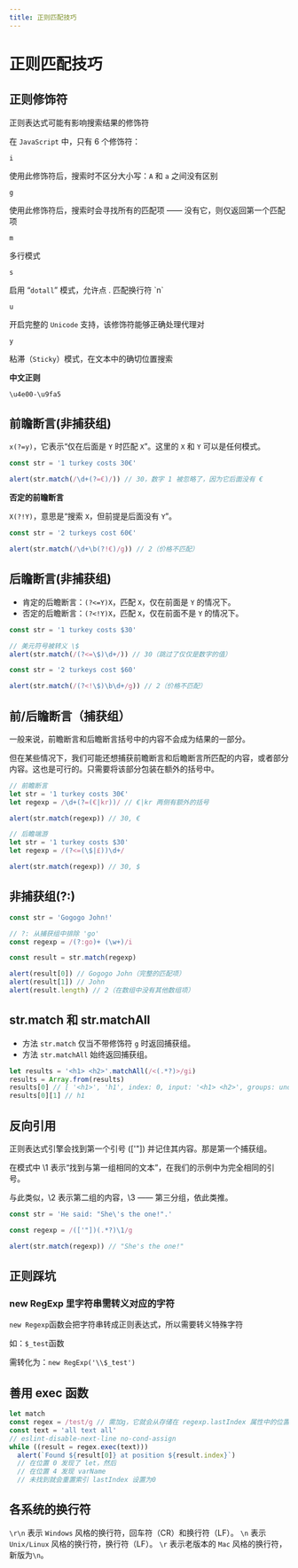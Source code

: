 ```yaml
---
title: 正则匹配技巧
---
```


# 正则匹配技巧

## 正则修饰符

正则表达式可能有影响搜索结果的修饰符

在 `JavaScript` 中，只有 6 个修饰符：

`i`

使用此修饰符后，搜索时不区分大小写：`A` 和 `a` 之间没有区别

`g`

使用此修饰符后，搜索时会寻找所有的匹配项 —— 没有它，则仅返回第一个匹配项

`m`

多行模式

`s`

启用 “`dotall`” 模式，允许点 . 匹配换行符 \`n`

`u`

开启完整的 `Unicode` 支持，该修饰符能够正确处理代理对

`y`

粘滞（`Sticky`）模式，在文本中的确切位置搜索

**中文正则**

`\u4e00-\u9fa5`

## 前瞻断言(非捕获组)

`x(?=y)`，它表示“仅在后面是 `Y` 时匹配 `X`”。这里的 `X` 和 `Y` 可以是任何模式。

```ts
const str = '1 turkey costs 30€'

alert(str.match(/\d+(?=€)/)) // 30，数字 1 被忽略了，因为它后面没有 €
```

**否定的前瞻断言**

`X(?!Y)`，意思是“搜索 `X`，但前提是后面没有 `Y`”。

```ts
const str = '2 turkeys cost 60€'

alert(str.match(/\d+\b(?!€)/g)) // 2（价格不匹配）
```

## 后瞻断言(非捕获组)

- 肯定的后瞻断言：`(?<=Y)X`，匹配 `X`，仅在前面是 `Y` 的情况下。
- 否定的后瞻断言：`(?<!Y)X`，匹配 `X`，仅在前面不是 `Y` 的情况下。

```ts
const str = '1 turkey costs $30'

// 美元符号被转义 \$
alert(str.match(/(?<=\$)\d+/)) // 30（跳过了仅仅是数字的值）
```

```ts
const str = '2 turkeys cost $60'

alert(str.match(/(?<!\$)\b\d+/g)) // 2（价格不匹配）
```

## 前/后瞻断言（捕获组）

一般来说，前瞻断言和后瞻断言括号中的内容不会成为结果的一部分。

但在某些情况下，我们可能还想捕获前瞻断言和后瞻断言所匹配的内容，或者部分内容。这也是可行的。只需要将该部分包装在额外的括号中。

```ts
// 前瞻断言
let str = '1 turkey costs 30€'
let regexp = /\d+(?=(€|kr))/ // €|kr 两侧有额外的括号

alert(str.match(regexp)) // 30, €

// 后瞻端游
let str = '1 turkey costs $30'
let regexp = /(?<=(\$|£))\d+/

alert(str.match(regexp)) // 30, $
```

## 非捕获组(?:)

```ts
const str = 'Gogogo John!'

// ?: 从捕获组中排除 'go'
const regexp = /(?:go)+ (\w+)/i

const result = str.match(regexp)

alert(result[0]) // Gogogo John（完整的匹配项）
alert(result[1]) // John
alert(result.length) // 2（在数组中没有其他数组项）
```

## str.match 和 str.matchAll

- 方法 `str.match` 仅当不带修饰符 `g` 时返回捕获组。
- 方法 `str.matchAll` 始终返回捕获组。

```ts
let results = '<h1> <h2>'.matchAll(/<(.*?)>/gi)
results = Array.from(results)
results[0] // [ '<h1>', 'h1', index: 0, input: '<h1> <h2>', groups: undefined ]
results[0][1] // h1
```

## 反向引用

正则表达式引擎会找到第一个引号 (['"]) 并记住其内容。那是第一个捕获组。

在模式中 \1 表示“找到与第一组相同的文本”，在我们的示例中为完全相同的引号。

与此类似，\2 表示第二组的内容，\3 —— 第三分组，依此类推。

```ts
const str = 'He said: "She\'s the one!".'

const regexp = /(['"])(.*?)\1/g

alert(str.match(regexp)) // "She's the one!"
```

## 正则踩坑

### new RegExp 里字符串需转义对应的字符

`new Regexp`函数会把字符串转成正则表达式，所以需要转义特殊字符

如：`$_test`函数

需转化为：`new RegExp('\\$_test')`

## 善用 exec 函数

```ts
let match
const regex = /test/g // 需加g，它就会从存储在 regexp.lastIndex 属性中的位置开始在字符串 str 中进行搜索。如果找到匹配项，则将在匹配后立即将 regexp.lastIndex 设置为索引
const text = 'all text all'
// eslint-disable-next-line no-cond-assign
while ((result = regex.exec(text)))
  alert(`Found ${result[0]} at position ${result.index}`)
  // 在位置 0 发现了 let，然后
  // 在位置 4 发现 varName
  // 未找到就会重置索引 lastIndex 设置为0
```

## 各系统的换行符

`\r\n` 表示 `Windows` 风格的换行符，回车符（CR）和换行符（LF）。
`\n` 表示 `Unix/Linux` 风格的换行符，换行符（LF）。
`\r` 表示老版本的 `Mac` 风格的换行符，新版为`\n`。
